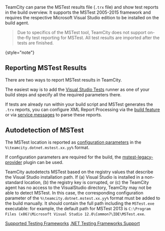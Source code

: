 [//]: # (title: MSTest Support)
[//]: # (auxiliary-id: MSTest Support)

TeamCity can parse the MSTest results file (`.trx` file) and show test reports in the build overview. It supports the MSTest 2005-2015 framework and requires the respective Microsoft Visual Studio edition to be installed on the build agent.

>Due to specifics of the MSTest tool, TeamCity does not support on-the-fly test reporting for MSTest. All test results are imported after the tests are finished.
> 
{style="note"}

## Reporting MSTest Results

There are two ways to report MSTest results in TeamCity.

The easiest way is to add the [Visual Studio Tests](visual-studio-tests.md) runner as one of your build steps and specify all the required parameters there.

If tests are already run within your build script and MSTest generates the `.trx` reports, you can configure XML Report Processing via the [build feature](xml-report-processing.md) or via [service messages](service-messages.md) to parse these reports.

## Autodetection of MSTest

The MSTest location is reported as [configuration parameters](configuring-build-parameters.md) in the `%\teamcity.dotnet.mstest.xx.yy%` format.

If configuration parameters are required for the build, the [mstest-legacy-provider](https://youtrack.jetbrains.com/issue/TW-41845) plugin can be used.

TeamCity autodetects MSTest based on the registry values that describe the Visual Studio installation path. If (a) Visual Studio is installed in a non-standard location, (b) the registry key is corrupted, or (c) the TeamCity agent has no access to the VisualStudio directory, TeamCity may not be able to detect MSTest. In this case, the corresponding configuration parameter of the `%\teamcity.dotnet.mstest.xx.yy%` format must be added to the build manually. It should contain the full path including the `MSTest.exe` executable: for example, the default path for MSTest 2013 is `C:\Program Files (x86)\Microsoft Visual Studio 12.0\Common7\IDE\MSTest.exe`.

<seealso>
        <category ref="admin-guide">
            <a href="testing-frameworks.md">Supported Testing Frameworks</a>
            <a href="net-testing-frameworks-support.md">.NET Testing Frameworks Support</a>
        </category>
</seealso>